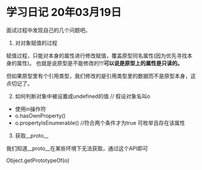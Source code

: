 # 学习日记 20年03月19日

面试过程中发现自己的几个问题吧。
1. 对对象赋值的过程

赋值过程，只能对本身的属性进行修改赋值，覆盖原型同名属性(因为优先寻找本身的属性)。
也就是说原型是不能修改的!!!**可以说是原型上的属性是只读的。**

但如果原型里有个引用类型，我们修改的是引用类型里的数据而不是原型本身，这点切记了。

2. 如何判断对象中被设置成undefined的值
// 假设对象名叫o
* 使用in操作符
* o.hasOwnProperty()
* o.propertyIsEnumerable() //符合两个条件才为true  可枚举且存在该属性

3. 获取__proto__

我们知道__proto__在某些环境下无法获取，通过这个API即可

Object.getPrototypeOf(o)